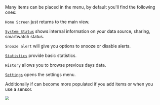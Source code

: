 Many items can be placed in the menu, by default you'll find the following ones:

`Home Screen` just returns to the main view.

[`System Status`](../../troubleshoot/systemstatus/) shows internal information on your data source, sharing, smartwatch status.

`Snooze alert` will give you options to snooze or disable alerts.

[`Statistics`](../statistics/) provide basic statistics.

`History` allows you to browse previous days data.

[`Settings`](../settings/) opens the settings menu.

Additionally if can become more populated if you add items or when you use a sensor.

<img src="../images/UI-HM.png" style="zoom:75%;" />

